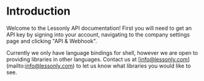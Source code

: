 
# Introduction

Welcome to the Lessonly API documentation! First you will need to get an API key by signing into your account, navigating to the company settings page and clicking "API & Webhook".

Currently we only have language bindings for shell, however we are open to providing libraries in other languages. Contact us at [info@lessonly.com] (mailto:info@lessonly.com) to let us know what libraries you would like to see.
